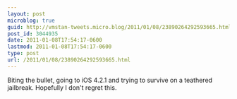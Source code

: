 ```yaml
---
layout: post
microblog: true
guid: http://vmstan-tweets.micro.blog/2011/01/08/23890264292593665.html
post_id: 3044935
date: 2011-01-08T17:54:17-0600
lastmod: 2011-01-08T17:54:17-0600
type: post
url: /2011/01/08/23890264292593665.html
---
```

Biting the bullet, going to iOS 4.2.1 and trying to survive on a teathered jailbreak. Hopefully I don't regret this.
